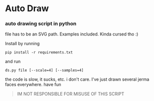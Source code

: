 # Auto Draw
### auto drawing script in python

file has to be an SVG path. Examples included. Kinda cursed tho :)

Install by running
```
pip install -r requirements.txt
```
and run
```
ds.py file [--scale=4] [--samples=4]
```

the code is slow, it sucks, etc. i don't care. I've just drawn several jerma faces everywhere.
have fun

> IM NOT RESPONSIBLE FOR MISUSE OF THIS SCRIPT
